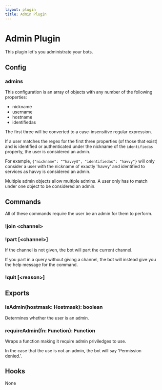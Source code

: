 ```yaml
---
layout: plugin
title: Admin Plugin
---
```

# Admin Plugin

This plugin let's you administrate your bots.

## Config

### admins

This configuration is an array of objects with any number of the following properties:

* nickname
* username
* hostname
* identifiedas

The first three will be converted to a case-insensitive regular expression.

If a user matches the regex for the first three properties (of those that exist) and is
identified or authenticated under the nickname of the `identifiedas` property, the user
is considered an admin.

For example, `{"nickname": "^havvy$", "identifiedas": "havvy"}` will only consider a
user with the nickname of exactly 'havvy' and identified to services as havvy is considered
an admin.

Multiple admin objects allow multiple admins. A user only has to match under one object
to be considered an admin.

## Commands

All of these commands require the user be an admin for them to perform.

### !join &lt;channel&gt;

### !part \[&lt;channel&gt;\]

If the channel is not given, the bot will part the current channel.

If you part in a query without giving a channel, the bot will instead
give you the help message for the command.

### !quit \[&lt;reason&gt;\]

## Exports

### isAdmin(hostmask: Hostmask): boolean

Determines whether the user is an admin.

### requireAdmin(fn: Function): Function

Wraps a function making it require admin priviledges to use.

In the case that the use is not an admin, the bot will say 'Permission denied.'.

## Hooks

None